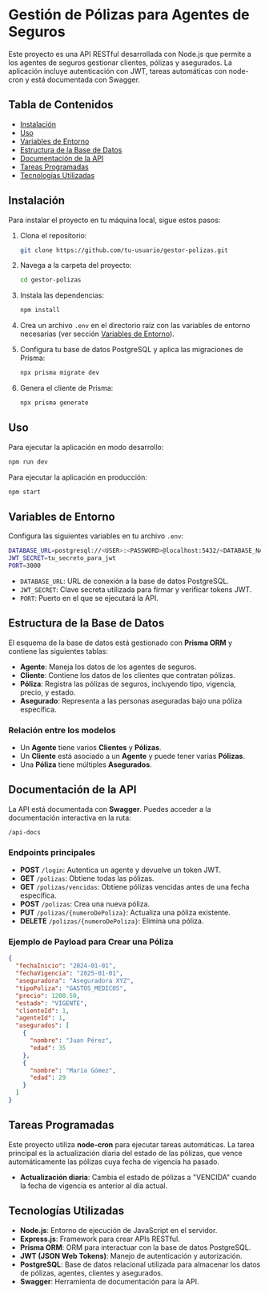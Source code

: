 
# Gestión de Pólizas para Agentes de Seguros

Este proyecto es una API RESTful desarrollada con Node.js que permite a los agentes de seguros gestionar clientes, pólizas y asegurados. La aplicación incluye autenticación con JWT, tareas automáticas con node-cron y está documentada con Swagger.

## Tabla de Contenidos

- [Instalación](#instalación)
- [Uso](#uso)
- [Variables de Entorno](#variables-de-entorno)
- [Estructura de la Base de Datos](#estructura-de-la-base-de-datos)
- [Documentación de la API](#documentación-de-la-api)
- [Tareas Programadas](#tareas-programadas)
- [Tecnologías Utilizadas](#tecnologías-utilizadas)


## Instalación

Para instalar el proyecto en tu máquina local, sigue estos pasos:

1. Clona el repositorio:

   ```bash
   git clone https://github.com/tu-usuario/gestor-polizas.git
   ```

2. Navega a la carpeta del proyecto:

   ```bash
   cd gestor-polizas
   ```

3. Instala las dependencias:

   ```bash
   npm install
   ```

4. Crea un archivo `.env` en el directorio raíz con las variables de entorno necesarias (ver sección [Variables de Entorno](#variables-de-entorno)).

5. Configura tu base de datos PostgreSQL y aplica las migraciones de Prisma:

   ```bash
   npx prisma migrate dev
   ```

6. Genera el cliente de Prisma:

   ```bash
   npx prisma generate
   ```

## Uso

Para ejecutar la aplicación en modo desarrollo:

```bash
npm run dev
```

Para ejecutar la aplicación en producción:

```bash
npm start
```

## Variables de Entorno

Configura las siguientes variables en tu archivo `.env`:

```bash
DATABASE_URL=postgresql://<USER>:<PASSWORD>@localhost:5432/<DATABASE_NAME>
JWT_SECRET=tu_secreto_para_jwt
PORT=3000
```

- `DATABASE_URL`: URL de conexión a la base de datos PostgreSQL.
- `JWT_SECRET`: Clave secreta utilizada para firmar y verificar tokens JWT.
- `PORT`: Puerto en el que se ejecutará la API.

## Estructura de la Base de Datos

El esquema de la base de datos está gestionado con **Prisma ORM** y contiene las siguientes tablas:

- **Agente**: Maneja los datos de los agentes de seguros.
- **Cliente**: Contiene los datos de los clientes que contratan pólizas.
- **Póliza**: Registra las pólizas de seguros, incluyendo tipo, vigencia, precio, y estado.
- **Asegurado**: Representa a las personas aseguradas bajo una póliza específica.

### Relación entre los modelos

- Un **Agente** tiene varios **Clientes** y **Pólizas**.
- Un **Cliente** está asociado a un **Agente** y puede tener varias **Pólizas**.
- Una **Póliza** tiene múltiples **Asegurados**.

## Documentación de la API

La API está documentada con **Swagger**. Puedes acceder a la documentación interactiva en la ruta:

```
/api-docs
```

### Endpoints principales

- **POST** `/login`: Autentica un agente y devuelve un token JWT.
- **GET** `/polizas`: Obtiene todas las pólizas.
- **GET** `/polizas/vencidas`: Obtiene pólizas vencidas antes de una fecha específica.
- **POST** `/polizas`: Crea una nueva póliza.
- **PUT** `/polizas/{numeroDePoliza}`: Actualiza una póliza existente.
- **DELETE** `/polizas/{numeroDePoliza}`: Elimina una póliza.

### Ejemplo de Payload para Crear una Póliza

```json
{
  "fechaInicio": "2024-01-01",
  "fechaVigencia": "2025-01-01",
  "aseguradora": "Aseguradora XYZ",
  "tipoPoliza": "GASTOS_MEDICOS",
  "precio": 1200.50,
  "estado": "VIGENTE",
  "clienteId": 1,
  "agenteId": 1,
  "asegurados": [
    {
      "nombre": "Juan Pérez",
      "edad": 35
    },
    {
      "nombre": "María Gómez",
      "edad": 29
    }
  ]
}
```

## Tareas Programadas

Este proyecto utiliza **node-cron** para ejecutar tareas automáticas. La tarea principal es la actualización diaria del estado de las pólizas, que vence automáticamente las pólizas cuya fecha de vigencia ha pasado.

- **Actualización diaria**: Cambia el estado de pólizas a "VENCIDA" cuando la fecha de vigencia es anterior al día actual.

## Tecnologías Utilizadas

- **Node.js**: Entorno de ejecución de JavaScript en el servidor.
- **Express.js**: Framework para crear APIs RESTful.
- **Prisma ORM**: ORM para interactuar con la base de datos PostgreSQL.
- **JWT (JSON Web Tokens)**: Manejo de autenticación y autorización.
- **PostgreSQL**: Base de datos relacional utilizada para almacenar los datos de pólizas, agentes, clientes y asegurados.
- **Swagger**: Herramienta de documentación para la API.
